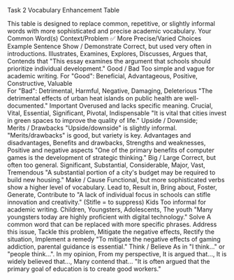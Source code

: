 Task 2 Vocabulary Enhancement Table

This table is designed to replace common, repetitive, or slightly informal words with more sophisticated and precise academic vocabulary.
Your Common Word(s)	Context/Problem	✅ More Precise/Varied Choices	Example Sentence
Show / Demonstrate	Correct, but used very often in introductions.	Illustrates, Examines, Explores, Discusses, Argues that, Contends that	"This essay examines the argument that schools should prioritize individual development."
Good / Bad	Too simple and vague for academic writing.	For "Good": Beneficial, Advantageous, Positive, Constructive, Valuable <br> For "Bad": Detrimental, Harmful, Negative, Damaging, Deleterious	"The detrimental effects of urban heat islands on public health are well-documented."
Important	Overused and lacks specific meaning.	Crucial, Vital, Essential, Significant, Pivotal, Indispensable	"It is vital that cities invest in green spaces to improve the quality of life."
Upside / Downside; <br> Merits / Drawbacks	"Upside/downside" is slightly informal. "Merits/drawbacks" is good, but variety is key.	Advantages and disadvantages, Benefits and drawbacks, Strengths and weaknesses, Positive and negative aspects	"One of the primary benefits of computer games is the development of strategic thinking."
Big / Large	Correct, but often too general.	Significant, Substantial, Considerable, Major, Vast, Tremendous	"A substantial portion of a city's budget may be required to build new housing."
Make / Cause	Functional, but more sophisticated verbs show a higher level of vocabulary.	Lead to, Result in, Bring about, Foster, Generate, Contribute to	"A lack of individual focus in schools can stifle innovation and creativity." (Stifle = to suppress)
Kids	Too informal for academic writing.	Children, Youngsters, Adolescents, The youth	"Many youngsters today are highly proficient with digital technology."
Solve	A common word that can be replaced with more specific phrases.	Address this issue, Tackle this problem, Mitigate the negative effects, Rectify the situation, Implement a remedy	"To mitigate the negative effects of gaming addiction, parental guidance is essential."
Think / Believe	As in "I think..." or "people think...".	In my opinion, From my perspective, It is argued that..., It is widely believed that..., Many contend that...	"It is often argued that the primary goal of education is to create good workers."